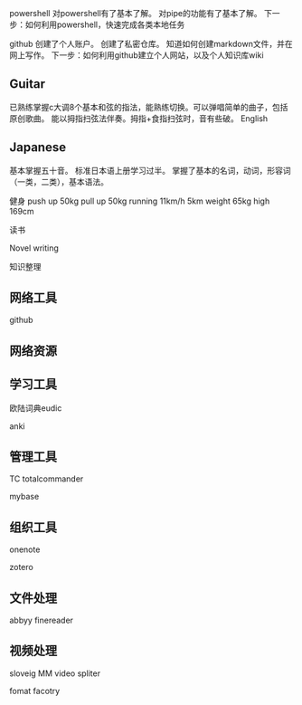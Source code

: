 powershell
对powershell有了基本了解。
对pipe的功能有了基本了解。
下一步：如何利用powershell，快速完成各类本地任务

github
创建了个人账户。
创建了私密仓库。
知道如何创建markdown文件，并在网上写作。
下一步：如何利用github建立个人网站，以及个人知识库wiki

## Guitar
已熟练掌握c大调8个基本和弦的指法，能熟练切换。可以弹唱简单的曲子，包括原创歌曲。
能以拇指扫弦法伴奏。拇指+食指扫弦时，音有些破。
English

## Japanese 
基本掌握五十音。
标准日本语上册学习过半。
掌握了基本的名词，动词，形容词（一类，二类），基本语法。

健身
push up 50kg
pull up 50kg
running 11km/h  5km
weight  65kg
high    169cm


读书

Novel writing

知识整理

## 网络工具
github


## 网络资源


## 学习工具
欧陆词典eudic

anki

## 管理工具

TC totalcommander

mybase

## 组织工具

onenote

zotero

## 文件处理

abbyy finereader

## 视频处理

sloveig MM video spliter

fomat facotry

